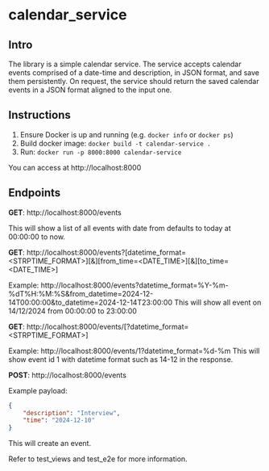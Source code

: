 # calendar_service

## Intro
The library is a simple calendar service. The service accepts calendar events comprised of a date-time and description, in JSON format, and save them persistently. On request, the service should return the saved calendar events in a JSON format aligned to the input one.

## Instructions
1.  Ensure Docker is up and running (e.g. `docker info` or `docker ps`)
2. Build docker image: `docker build -t calendar-service .`
3. Run: `docker run -p 8000:8000 calendar-service`

You can access at http://localhost:8000

## Endpoints
**GET**: http://localhost:8000/events

This will show a list of all events with date from defaults to today at 00:00:00 to now.

**GET**: http://localhost:8000/events?[datetime_format=<STRPTIME_FORMAT>][&][from_time=<DATE_TIME>][&][to_time=<DATE_TIME>]

Example:
http://localhost:8000/events?datetime_format=%Y-%m-%dT%H:%M:%S&from_datetime=2024-12-14T00:00:00&to_datetime=2024-12-14T23:00:00
This will show all event on 14/12/2024 from 00:00:00 to 23:00:00


**GET**: http://localhost:8000/events/<ID>[?datetime_format=<STRPTIME_FORMAT>]

Example: http://localhost:8000/events/1?datetime_format=%d-%m
This will show event id 1 with datetime format such as 14-12 in the response.


**POST**: http://localhost:8000/events

Example payload:
```json
{
	"description": "Interview",
	"time": "2024-12-10"
}
```
This will create an event.

Refer to test_views and test_e2e for more information.


